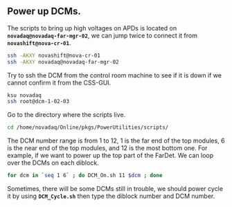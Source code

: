 ## Power up DCMs.
The scripts to bring up high voltages on APDs is located on **`novadaq@novadaq-far-mgr-02`**, we can jump twice to connect it from **`novashift@nova-cr-01`**.
```bash
ssh -AKXY novashift@nova-cr-01
ssh -AKXY novadaq@novadaq-far-mgr-02
```
Try to ssh the DCM from the control room machine to see if it is down if we cannot confirm it from the CSS-GUI.
```bash
ksu novadaq
ssh root@dcm-1-02-03
```
Go to the directory where the scripts live.
```bash
cd /home/novadaq/Online/pkgs/PowerUtilities/scripts/
```
The DCM number range is from 1 to 12, 1 is the far end of the top modules, 6 is the near end of the top modules, and 12 is the most bottom one.
For example, if we want to power up the top part of the FarDet. We can loop over the DCMs on each diblock.
```bash
for dcm in `seq 1 6` ; do DCM_On.sh 11 $dcm ; done
```
Sometimes, there will be some DCMs still in trouble, we should power cycle it by using **`DCM_Cycle.sh`** then type the diblock number and DCM number.

